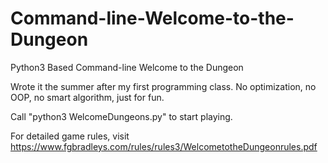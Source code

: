# Command-line-Welcome-to-the-Dungeon
Python3 Based Command-line Welcome to the Dungeon

Wrote it the summer after my first programming class. No optimization, no OOP, no smart algorithm, just for fun.

Call "python3 WelcomeDungeons.py" to start playing.

For detailed game rules, visit https://www.fgbradleys.com/rules/rules3/WelcometotheDungeonrules.pdf
